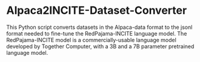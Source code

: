 # Alpaca2INCITE-Dataset-Converter
This Python script converts datasets in the Alpaca-data format to the jsonl format needed to fine-tune the RedPajama-INCITE language model. The RedPajama-INCITE model is a commercially-usable language model developed by Together Computer, with a 3B and a 7B parameter pretrained language model.
